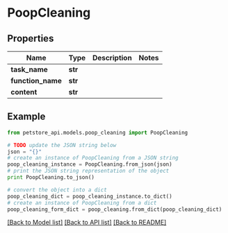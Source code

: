 # PoopCleaning


## Properties

Name | Type | Description | Notes
------------ | ------------- | ------------- | -------------
**task_name** | **str** |  | 
**function_name** | **str** |  | 
**content** | **str** |  | 

## Example

```python
from petstore_api.models.poop_cleaning import PoopCleaning

# TODO update the JSON string below
json = "{}"
# create an instance of PoopCleaning from a JSON string
poop_cleaning_instance = PoopCleaning.from_json(json)
# print the JSON string representation of the object
print PoopCleaning.to_json()

# convert the object into a dict
poop_cleaning_dict = poop_cleaning_instance.to_dict()
# create an instance of PoopCleaning from a dict
poop_cleaning_form_dict = poop_cleaning.from_dict(poop_cleaning_dict)
```
[[Back to Model list]](../README.md#documentation-for-models) [[Back to API list]](../README.md#documentation-for-api-endpoints) [[Back to README]](../README.md)


